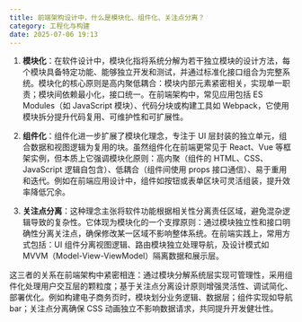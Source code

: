```yaml
---
title: 前端架构设计中，什么是模块化、组件化、关注点分离？
category: 工程化与构建
date: 2025-07-06 19:13
---
```

1. **模块化**：在软件设计中，模块化指将系统分解为若干独立模块的设计方法，每个模块具备特定功能、能够独立开发和测试，并通过标准化接口组合为完整系统。模块化的核心原则是高内聚低耦合：模块内部元素紧密相关，实现单一职责；模块间依赖最小化，接口统一。在前端架构中，常见应用包括 ES Modules（如 JavaScript 模块）、代码分块或构建工具如 Webpack，它使用模块拆分提升代码复用、可维护性和可扩展性。

2. **组件化**：组件化进一步扩展了模块化理念，专注于 UI 层封装的独立单元，组合数据和视图逻辑为复用的块。虽然组件化在前端更常见于 React、Vue 等框架实例，但本质上它强调模块化原则：高内聚（组件的 HTML、CSS、JavaScript 逻辑自包含）、低耦合（组件间使用 props 接口通信）、易于重用和迭代。例如在前端应用设计中，组件如按钮或表单区块可灵活组装，提升效率降低冗余。

3. **关注点分离**：这种理念主张将软件功能根据相关性分离责任区域，避免混杂逻辑导致的复杂性。它体现为模块化的一个支撑原则：通过模块独立性和接口明确性分离关注点，确保修改某一区域不影响整体系统。在前端实践上，常用方式包括：UI 组件分离视图逻辑、路由模块独立处理导航，及设计模式如 MVVM（Model-View-ViewModel）隔离数据和展示层。

这三者的关系在前端架构中紧密相连：通过模块分解系统层实现可管理性，采用组件化处理用户交互层的颗粒度；基于关注点分离设计原则增强灵活性、调试简化、部署优化。例如构建电子商务页时，模块划分业务逻辑、数据层；组件实现如导航 bar；关注点分离确保 CSS 动画独立不影响数据请求，共同提升开发健壮性。
